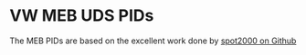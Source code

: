 # VW MEB UDS PIDs

The MEB PIDs are based on the excellent work done by [spot2000 on Github](https://github.com/spot2000/Volkswagen-MEB-EV-CAN-parameters)